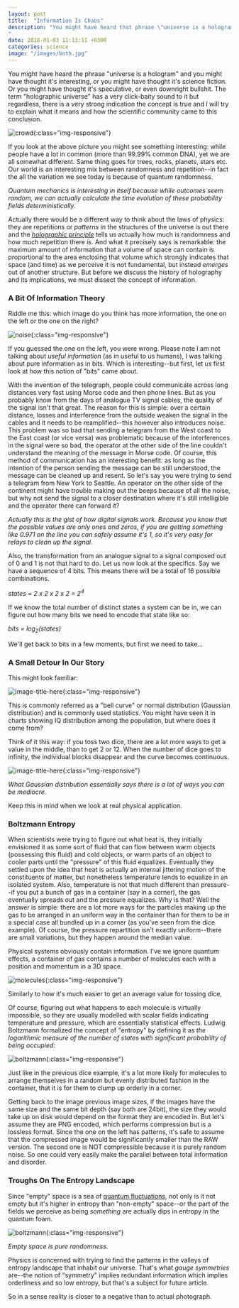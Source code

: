 ```yaml
---
layout: post
title:  "Information Is Chaos"
description: "You might have heard that phrase \"universe is a hologram\" and you might have thought it's interesting, you might have thought it's science fiction, you might have thought it's speculative or even downright bullshit. The term \"holographic universe\" has a very click-baity sound to it but regardless...
"
date: 2018-01-03 11:13:11 +0300
categories: science
image: "/images/both.jpg"
---
```

You might have heard the phrase "universe is a hologram" and you might have thought it's interesting, or you might have thought it's science fiction. Or you might have thought it's speculative, or even downright bullshit. The term "holographic universe" has a very click-baity sound to it but regardless, there is a very strong indication the concept is true and I will try to explain what it means and how the scientific community came to this conclusion.

![crowd](/images/crowd.jpg){:class="img-responsive"}

If you look at the above picture you might see something interesting: while people have a lot in common (more than 99.99% common DNA), yet we are all somewhat different. Same thing goes for trees, rocks, planets, stars etc. Our world is an interesting mix between randomness and repetition--in fact the all the variation we see today is because of quantum randomness.

*Quantum mechanics is interesting in itself because while outcomes seem random, we can actually calculate the time evolution of these probability fields deterministically.*

Actually there would be a different way to think about the laws of physics: they are repetitions or *patterns* in the structures of the universe is out there and the *[holographic principle](https://en.wikipedia.org/wiki/Holographic_principle)* tells us actually how much is randomness and how much repetition there is. And what it precisely says is remarkable: the maximum amount of information that a volume of space can contain is proportional to the area enclosing that volume which strongly indicates that space (and time) as we perceive it is not fundamental, but instead *emerges* out of another structure. But before we discuss the history of holography and its implications, we must dissect the concept of information.

### A Bit Of Information Theory
Riddle me this: which image do you think has more information, the one on the left or the one on the right?

![noise](/images/both.jpg){:class="img-responsive"}

If you guessed the one on the left, you were wrong. Please note I am not talking about *useful information* (as in useful to us humans), I was talking about pure information as in bits. Which is interesting--but first, let us first look at how this notion of "bits" came about.

With the invention of the telegraph, people could communicate across long distances very fast using Morse code and then phone lines. But as you probably know from the days of analogue TV signal cables, the quality of the signal isn't that great. The reason for this is simple: over a certain distance, losses and interference from the outside weaken the signal in the cables and it needs to be reamplified--this however also introduces noise. This problem was so bad that sending a telegram from the West coast to the East coast (or vice versa) was problematic because of the interferences in the signal were so bad, the operator at the other side of the line couldn't understand the meaning of the message in Morse code. Of course, this method of communication has an interesting benefit: as long as the intention of the person sending the message can be still understood, the message can be cleaned up and resent. So let's say you were trying to send a telegram from New York to Seattle. An operator on the other side of the continent might have trouble making out the beeps because of all the noise, but why not send the signal to a closer destination where it's still intelligible and the operator there can forward it?

*Actually this is the gist of how digital signals work. Because you know that the possible values are only ones and zeros, if you are getting something like 0.971 on the line you can safely assume it's 1, so it's very easy for relays to clean up the signal.*

Also, the transformation from an analogue signal to a signal composed out of 0 and 1 is not that hard to do. Let us now look at the specifics. Say we have a sequence of 4 bits. This means there will be a total of 16 possible combinations.

*states = 2 x 2 x 2 x 2 = 2<sup>4</sup>*

If we know the total number of distinct states a system can be in, we can figure out how many bits we need to encode that state like so:

*bits = log<sub>2</sub>(states)*

We'll get back to bits in a few moments, but first we need to take...

### A Small Detour In Our Story
This might look familiar:

![image-title-here](/images/normal_distribution.png){:class="img-responsive"}

This is commonly referred as a "bell curve" or normal distribution (Gaussian distribution) and is commonly used statistics. You might have seen it in charts showing IQ distribution among the population, but where does it come from?

Think of it this way: if you toss two dice, there are a lot more ways to get a value in the middle, than to get 2 or 12. When the number of dice goes to infinity, the individual blocks disappear and the curve becomes continuous.

![image-title-here](/images/probab3.jpg){:class="img-responsive"}

*What Gaussian distribution essentially says there is a lot of ways you can be mediocre.*

Keep this in mind when we look at real physical application.

### Boltzmann Entropy
When scientists were trying to figure out what heat is, they initially envisioned it as some sort of fluid that can flow between warm objects (possessing this fluid) and cold objects, or warm parts of an object to cooler parts until the "pressure" of this fluid equalizes. Eventually they settled upon the idea that heat is actually an internal jittering motion of the constituents of matter, but nonetheless temperature tends to equalize in an isolated system. Also, temperature is not that much different than pressure--if you put a bunch of gas in a container (say in a corner), the gas eventually spreads out and the pressure equalizes. Why is that? Well the answer is simple: there are a lot more ways for the particles making up the gas to be arranged in an uniform way in the container than for them to be in a special case all bundled up in a corner (as you've seen from the dice example). Of course, the pressure repartition isn't exactly uniform--there are small variations, but they happen around the median value.

Physical systems obviously contain information. I've we ignore quantum effects, a container of gas contains a number of molecules each with a position and momentum in a 3D space.

![molecules](/images/molecules.png){:class="img-responsive"}

Similarly to how it's much easier to get an average value for tossing dice,

Of course, figuring out what happens to each molecule is virtually impossible, so they are usually modelled with scalar fields indicating temperature and pressure, which are essentially statistical effects. Ludwig Boltzmann formalized the concept of "entropy" by defining it as *the logarithmic measure of the number of states with significant probability of being occupied*:

![boltzmann](/images/boltzmann.svg){:class="img-responsive"}

Just like in the previous dice example, it's a lot more likely for molecules to arrange themselves in a random but evenly distributed fashion in the container, that it is for them to clump up orderly in a corner.

Getting back to the image previous image sizes, if the images have the same size and the same bit depth (say both are 24bit), the size they would take up on disk would depend on the format they are encoded in. But let's assume they are PNG encoded, which performs compression but is a lossless format. Since the one on the left has patterns, it's safe to assume that the compressed image would be significantly smaller than the RAW version. The second one is NOT compressible because it is purely random noise. So one could very easily make the parallel between total information and disorder.

### Troughs On The Entropy Landscape
Since "empty" space is a sea of [quantum fluctuations](https://en.wikipedia.org/wiki/Quantum_foam), not only is it not empty but it's higher in entropy than "non-empty" space--or the part of the fields we perceive as being *something* are actually dips in entropy in the quantum foam.

![boltzmann](/images/random.jpg){:class="img-responsive"}

*Empty space is pure randomness.*

Physics is concerned with trying to find the patterns in the valleys of entropy landscape that inhabit our universe. That's what *gauge symmetries* are--the notion of "symmetry" implies redundant information which implies orderliness and so low entropy, but that's a subject for future article.

So in a sense reality is closer to a negative than to actual photograph.
